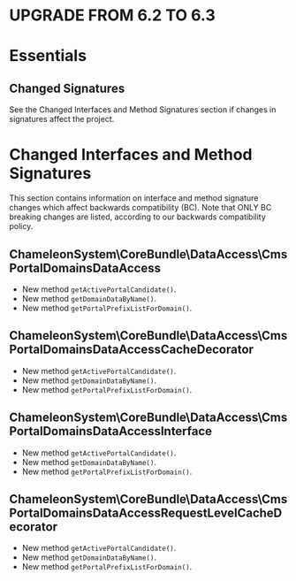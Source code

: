 UPGRADE FROM 6.2 TO 6.3
=======================

# Essentials

## Changed Signatures

See the Changed Interfaces and Method Signatures section if changes in signatures affect the project.

# Changed Interfaces and Method Signatures

This section contains information on interface and method signature changes which affect backwards compatibility (BC).
Note that ONLY BC breaking changes are listed, according to our backwards compatibility policy.

## ChameleonSystem\CoreBundle\DataAccess\CmsPortalDomainsDataAccess

- New method `getActivePortalCandidate()`.
- New method `getDomainDataByName()`.
- New method `getPortalPrefixListForDomain()`.

## ChameleonSystem\CoreBundle\DataAccess\CmsPortalDomainsDataAccessCacheDecorator

- New method `getActivePortalCandidate()`.
- New method `getDomainDataByName()`.
- New method `getPortalPrefixListForDomain()`.

## ChameleonSystem\CoreBundle\DataAccess\CmsPortalDomainsDataAccessInterface

- New method `getActivePortalCandidate()`.
- New method `getDomainDataByName()`.
- New method `getPortalPrefixListForDomain()`.

## ChameleonSystem\CoreBundle\DataAccess\CmsPortalDomainsDataAccessRequestLevelCacheDecorator

- New method `getActivePortalCandidate()`.
- New method `getDomainDataByName()`.
- New method `getPortalPrefixListForDomain()`.
